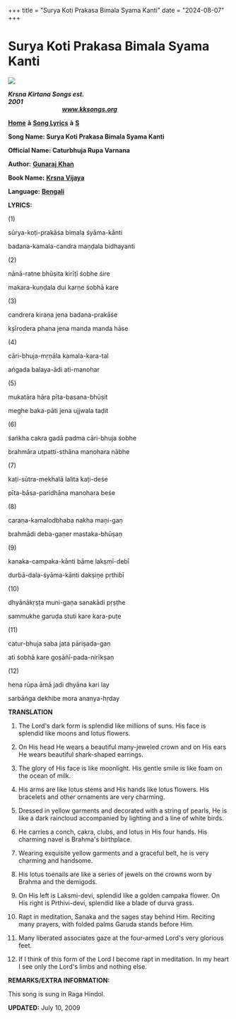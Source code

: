 +++
title = "Surya Koti Prakasa Bimala Syama Kanti"
date = "2024-08-07"
+++

# Surya Koti Prakasa Bimala Syama Kanti
**[![](http://kksongs.org/image_files/image002.jpg)](http://kksongs.org/)**

**_Krsna_** **_Kirtana Songs est. 2001_**                                                                                                                                                      **_www.kksongs.org_**

**[Home](http://kksongs.org/)** **à** **[Song Lyrics](http://kksongs.org/lyrics.html)** **à** **[S](http://kksongs.org/songs/song_s.html)**

**Song Name: Surya Koti Prakasa Bimala Syama Kanti**

**Official Name: Caturbhuja Rupa Varnana**

**Author:** [**Gunaraj** **Khan**](http://kksongs.org/authors/list/gunaraj.html)

**Book Name:** [**Krsna Vijaya**](http://kksongs.org/authors/krsnavijaya.html)

**Language:** [**Bengali**](http://kksongs.org/language/list/bengali.html)

**LYRICS:**

(1)

sūrya-koṭi-prakāśa bimala śyāma-kānti

badana-kamala-candra maṇḍala bidhayanti

(2)

nānā-ratne bhūṣita kirīṭī śobhe śire

makara-kuṇḍala dui karṇe śobhā kare

(3)

candrera kiraṇa jena badana-prakāśe

kṣīrodera phana jena manda manda hāse

(4)

cāri-bhuja-mṛṇāla kamala-kara-tal

ańgada balaya-ādi ati-manohar

(5)

mukatāra hāra pīta-basana-bhūṣit

meghe baka-pāti jena ujjwala taḍit

(6)

śańkha cakra gadā padma cāri-bhuja śobhe

brahmāra utpatti-sthāna manohara nābhe

(7)

kaṭi-sūtra-mekhalā lalita kaṭi-deśe

pīta-bāsa-paridhāna manohara beśe

(8)

caraṇa-kamalodbhaba nakha maṇi-gaṇ

brahmādi deba-gaṇer mastaka-bhūṣaṇ

(9)

kanaka-campaka-kānti bāme lakṣmī-debī

durbā-dala-śyāma-kānti dakṣiṇe pṛthibī

(10)

dhyānākṛṣṭa muni-gaṇa sanakādi pṛṣṭhe

sammukhe garuḍa stuti kare kara-puṭe

(11)

catur-bhuja saba jata pāriṣada-gaṇ

ati śobhā kare goṣāñī-pada-nirīkṣaṇ

(12)

hena rūpa āmā jadi dhyāna kari lay

sarbāńga dekhibe mora ananya-hṛday

**TRANSLATION**

1) The Lord's dark form is splendid like millions of suns. His face is splendid like moons and lotus flowers.

2) On His head He wears a beautiful many-jeweled crown and on His ears He wears beautiful shark-shaped earrings.

3) The glory of His face is like moonlight. His gentle smile is like foam on the ocean of milk.

4) His arms are like lotus stems and His hands like lotus flowers. His bracelets and other ornaments are very charming.

5) Dressed in yellow garments and decorated with a string of pearls, He is like a dark raincloud accompanied by lighting and a line of white birds.

6) He carries a conch, cakra, clubs, and lotus in His four hands. His charming navel is Brahma's birthplace.

7) Wearing exquisite yellow garments and a graceful belt, he is very charming and handsome.

8) His lotus toenails are like a series of jewels on the crowns worn by Brahma and the demigods.

9) On His left is Laksmi-devi, splendid like a golden campaka flower. On His right is Prthivi-devi, splendid like a blade of durva grass.

10) Rapt in meditation, Sanaka and the sages stay behind Him. Reciting many prayers, with folded palms Garuda stands before Him.

11) Many liberated associates gaze at the four-armed Lord's very glorious feet.

12) If I think of this form of the Lord I become rapt in meditation. In my heart I see only the Lord's limbs and nothing else.

**REMARKS/EXTRA INFORMATION:**

This song is sung in Raga Hindol.

**UPDATED:** July 10, 2009